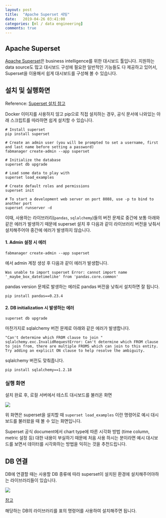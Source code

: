 ```yaml
---
layout: post
title:  "Apache Superset 세팅"
date:   2019-04-26 03:41:00
categories: [ml / data engineering]
comments: true
---
```


## Apache Superset

[Apache Superset](https://github.com/apache/incubator-superset)은 business intelligence를 위한 대시보드 툴입니다. 지원하는 data source도 많고 대시보드 구성에 필요한 일반적인 기능들도 다 제공하고 있어서, Superset을 이용해서 쉽게 대시보드를 구성해 볼 수 있습니다.

## 설치 및 실행화면

Reference: [Superset 설치 참고](https://superset.incubator.apache.org/installation.html)

Docker 이미지를 사용하지 않고 pip으로 직접 설치하는 경우, 공식 문서에 나와있는 아래 스크립트를 따라하면 쉽게 설치할 수 있습니다.

```
# Install superset
pip install superset

# Create an admin user (you will be prompted to set a username, first and last name before setting a password)
fabmanager create-admin --app superset

# Initialize the database
superset db upgrade

# Load some data to play with
superset load_examples

# Create default roles and permissions
superset init

# To start a development web server on port 8088, use -p to bind to another port
superset runserver -d
```

이때, 사용하는 라이브러리(`pandas`, `sqlalchemy`)들의 버전 문제로 중간에 보통 아래와 같은 에러가 발생하기 때문에 superset 설치 후 다음과 같이 라이브러리 버전을 낮춰서 설치해주어야 중간에 에러가 발생하지 않습니다.

#### 1. Admin 설정 시 에러
```
fabmanager create-admin --app superset
```

에서 admin 계정 생성 후 다음과 같이 에러가 발생합니다.

```
Was unable to import superset Error: cannot import name '_maybe_box_datetimelike' from 'pandas.core.common'
```

pandas version 문제로 발생하는 에러로 pandas 버전을 낮춰서 설치하면 잘 됩니다.

```
pip install pandas==0.23.4
```

#### 2. DB initialization 시 발생하는 에러

```
superset db upgrade
```

마찬가지로 sqlalchemy 버전 문제로 아래와 같은 에러가 발생합니다.

```
"Can't determine which FROM clause to join "
sqlalchemy.exc.InvalidRequestError: Can't determine which FROM clause to join from, there are multiple FROMS which can join to this entity. Try adding an explicit ON clause to help resolve the ambiguity.
```

sqlalchemy 버전도 맞춰줍니다.

```
pip install sqlalchemy==1.2.18
```

### 실행 화면

설치 완료 후, 로컬 서버에서 테스트 대시보드를 불러온 화면

![](https://user-images.githubusercontent.com/16538186/61559115-de734c00-aaa3-11e9-8c23-9a505229e7cb.png)

위 화면은 superset을 설치할 때 `superset load_examples` 이란 명령어로 예시 대시보드를 불러왔을 때 볼 수 있는 화면입니다. 

Superset 공식 document에서 chart type에 따른 시각화 방법 (time column, metric 설정 등) 대한 내용이 부실하기 때문에 처음 사용 하시는 분이라면 예시 대시보드를 보면서 데이터를 시각화하는 방법을 익히는 것을 추천드립니다.

## DB 연결

DB에 연결할 때는 사용할 DB 종류에 따라 superset이 설치된 환경에  설치해주어야하는 라이브러리들이 있습니다.

![](https://user-images.githubusercontent.com/16538186/61559127-e7fcb400-aaa3-11e9-9e95-5d880adf42e5.png)

[참고](https://superset.incubator.apache.org/installation.html#configuration)

해당하는 DB의 라이브러리를 표의 명령어를 사용하여 설치해주면 됩니다.

